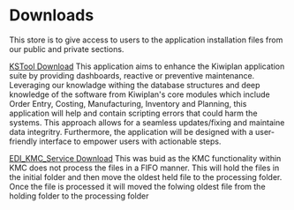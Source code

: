 # Downloads
This store is to give access to users to the application installation files from our public and private sections.

[KSTool Download](https://www.sflservicesllc.com/software/KSTool/)
This application aims to enhance the Kiwiplan application suite by providing dashboards, reactive or preventive maintenance.  
Leveraging our knowladge withing the database structures and deep knowledge of the software from Kiwiplan's core modules which include
Order Entry, Costing, Manufacturing, Inventory and Planning, this application will help and contain scripting errors that could harm the systems.
This approach allows for a seamless updates/fixing and maintaine data integritry.
Furthermore, the application will be designed with a user-friendly interface to empower users with actionable steps.

[EDI_KMC_Service Download](https://www.sflservicesllc.com/software/EDI_KMC_Service/)
This was buid as the KMC functionality within KMC does not process the files in a FIFO manner. 
This will hold the files in the initial folder and then move the oldest held file to the processing folder.
Once the file is processed it will moved the folwing oldest file from the holding folder to the processing folder
